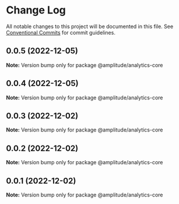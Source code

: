 # Change Log

All notable changes to this project will be documented in this file.
See [Conventional Commits](https://conventionalcommits.org) for commit guidelines.

## 0.0.5 (2022-12-05)

**Note:** Version bump only for package @amplitude/analytics-core





## 0.0.4 (2022-12-05)

**Note:** Version bump only for package @amplitude/analytics-core





## 0.0.3 (2022-12-02)

**Note:** Version bump only for package @amplitude/analytics-core





## 0.0.2 (2022-12-02)

**Note:** Version bump only for package @amplitude/analytics-core





## 0.0.1 (2022-12-02)

**Note:** Version bump only for package @amplitude/analytics-core
